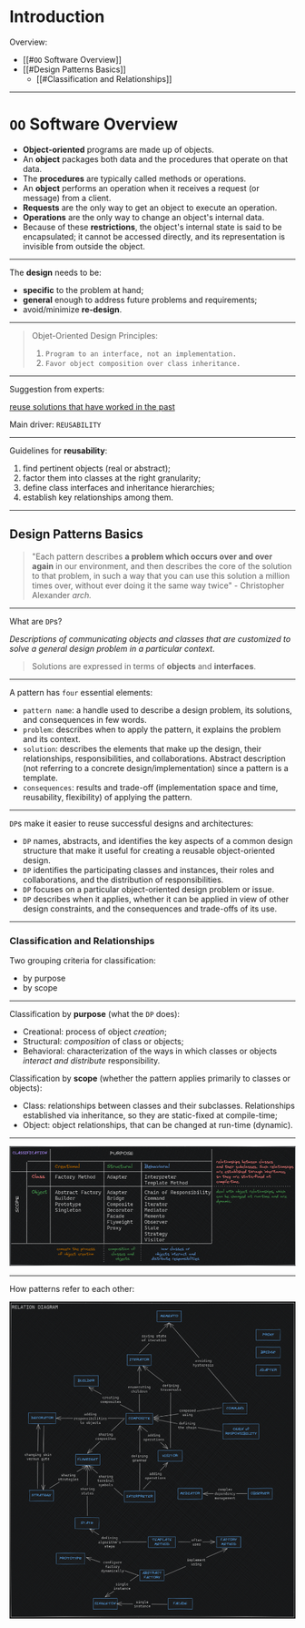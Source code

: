 # Introduction

Overview:

- [[#`OO` Software Overview]]
- [[#Design Patterns Basics]]
	- [[#Classification and Relationships]]

---

# `OO` Software Overview

-  **Object-oriented** programs are made up of objects. 
-  An **object** packages both data and the procedures that operate on that data. 
-  The **procedures** are typically called methods or operations. 
-  An **object** performs an operation when it receives a request (or message) from a client. 
-  **Requests** are the only way to get an object to execute an operation. 
-  **Operations** are the only way to change an object's internal data. 
-  Because of these **restrictions**, the object's internal state is said to be encapsulated; it cannot be accessed directly, and its representation is invisible from outside the object.

---

The **design** needs to be: 

-  **specific** to the problem at hand;
-  **general**  enough to address future problems and requirements;
- avoid/minimize **re-design**.

---

> Objet-Oriented Design Principles:
> 1. `Program to an interface, not an implementation.`
> 2. `Favor object composition over class inheritance.`

---

Suggestion from experts: 

<u>reuse solutions that have worked in the past</u>

Main driver: `REUSABILITY`

---

Guidelines for **reusability**:

1. find pertinent objects (real or abstract);
2. factor them into classes at the right granularity;
3. define class interfaces and inheritance hierarchies;
4. establish key relationships among them.

---
## Design Patterns Basics

> "Each pattern describes **a problem which occurs over and over again** in our environment, and then describes the core of the solution to that problem, in such a way that you can use this solution a million times over, without ever doing it the same way twice"  - Christopher Alexander *arch.*

---

What are `DP`s?

 *Descriptions of communicating objects and classes that are customized to solve a general design problem in a particular context*.

> Solutions are expressed in terms of **objects** and **interfaces**.

---

A pattern has `four` essential elements:

- `pattern name`: a handle used to describe a design problem, its solutions, and consequences in few words.
- `problem`: describes when to apply the pattern, it explains the problem and its context.
- `solution`: describes the elements that make up the design, their relationships, responsibilities, and collaborations. Abstract description (not referring to a concrete design/implementation) since a pattern is a template.
- `consequences`: results and trade-off (implementation space and time, reusability, flexibility) of applying the pattern.

---

`DP`s make it easier to reuse successful designs and architectures:

- `DP` names, abstracts, and identifies the key aspects of a common design structure that make it useful for creating a reusable object-oriented design.
- `DP` identifies the participating classes and instances, their roles and collaborations, and the distribution of responsibilities.
- `DP` focuses on a particular object-oriented design problem or issue.
- `DP` describes when it applies, whether it can be applied in view of other design constraints, and the consequences and trade-offs of its use.

---
### Classification and Relationships

Two grouping criteria for classification:

- by purpose
- by scope

---

Classification by **purpose** (what the `DP` does):

- Creational: process of object *creation*;
- Structural: *composition* of class or objects;
- Behavioral: characterization of the ways in which classes or objects *interact and distribute* responsibility.

Classification by **scope** (whether the pattern applies primarily to classes or objects):

- Class: relationships between classes and their subclasses. Relationships established via inheritance, so they are static-fixed at compile-time;
- Object: object relationships, that can be changed at run-time (dynamic).

---

![](./img_md/2023-10-30-12-51-00.png)

---

How patterns refer to each other:

![](./img_md/Pasted%20image%2020231212145138.png)
